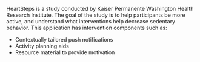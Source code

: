 HeartSteps is a study conducted by Kaiser Permanente Washington Health Research Institute. The goal of the study is to help participants be more active, and understand what interventions help decrease sedentary behavior. This application has intervention components such as:
- Contextually tailored push notifications
- Activity planning aids
- Resource material to provide motivation
